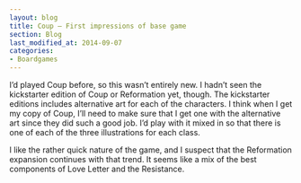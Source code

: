 ```yaml
---
layout: blog
title: Coup – First impressions of base game
section: Blog
last_modified_at: 2014-09-07
categories:
- Boardgames
---
```


I’d played Coup before, so this wasn’t entirely new.  I hadn’t seen the kickstarter edition of Coup 
or Reformation yet, though.  The kickstarter editions includes alternative art for each of the 
characters.  I think when I get my copy of Coup, I’ll need to make sure that I get one with the 
alternative art since they did such a good job.  I’d play with it mixed in so that there is one of 
each of the three illustrations for each class.

 

I like the rather quick nature of the game, and I suspect that the Reformation expansion continues 
with that trend.  It seems like a mix of the best components of Love Letter and the Resistance.
